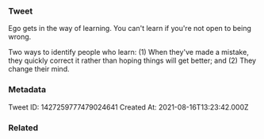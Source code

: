 ### Tweet
Ego gets in the way of learning. You can't learn if you're not open to being wrong.

Two ways to identify people who learn:
(1) When they've made a mistake, they quickly correct it rather than hoping things will get better; and 
(2) They change their mind.

### Metadata
Tweet ID: 1427259777479024641
Created At: 2021-08-16T13:23:42.000Z

### Related

